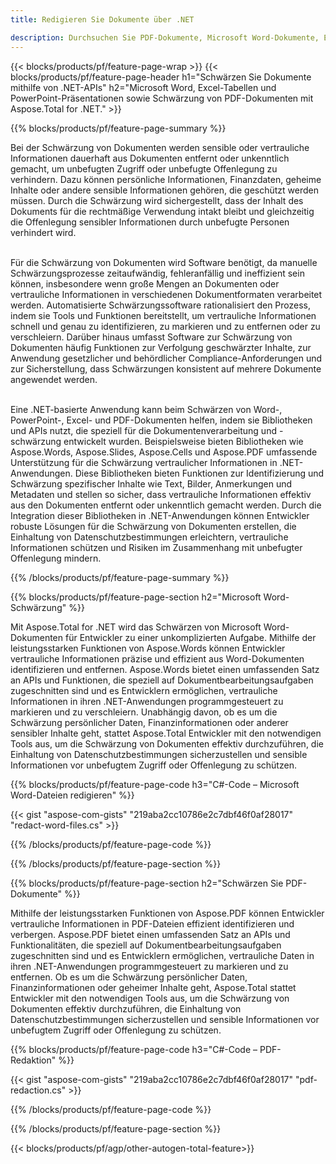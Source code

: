 ```yaml
---
title: Redigieren Sie Dokumente über .NET 

description: Durchsuchen Sie PDF-Dokumente, Microsoft Word-Dokumente, Excel-Tabellen und PowerPoint-Präsentationsdaten über eine .NET-Anwendung. C#-Code aufgeführt
---
```


{{< blocks/products/pf/feature-page-wrap >}}
{{< blocks/products/pf/feature-page-header h1="Schwärzen Sie Dokumente mithilfe von .NET-APIs" h2="Microsoft Word, Excel-Tabellen und PowerPoint-Präsentationen sowie Schwärzung von PDF-Dokumenten mit Aspose.Total for .NET." >}}

{{% blocks/products/pf/feature-page-summary %}}

Bei der Schwärzung von Dokumenten werden sensible oder vertrauliche Informationen dauerhaft aus Dokumenten entfernt oder unkenntlich gemacht, um unbefugten Zugriff oder unbefugte Offenlegung zu verhindern. Dazu können persönliche Informationen, Finanzdaten, geheime Inhalte oder andere sensible Informationen gehören, die geschützt werden müssen. Durch die Schwärzung wird sichergestellt, dass der Inhalt des Dokuments für die rechtmäßige Verwendung intakt bleibt und gleichzeitig die Offenlegung sensibler Informationen durch unbefugte Personen verhindert wird. <br /><br />

Für die Schwärzung von Dokumenten wird Software benötigt, da manuelle Schwärzungsprozesse zeitaufwändig, fehleranfällig und ineffizient sein können, insbesondere wenn große Mengen an Dokumenten oder vertrauliche Informationen in verschiedenen Dokumentformaten verarbeitet werden. Automatisierte Schwärzungssoftware rationalisiert den Prozess, indem sie Tools und Funktionen bereitstellt, um vertrauliche Informationen schnell und genau zu identifizieren, zu markieren und zu entfernen oder zu verschleiern. Darüber hinaus umfasst Software zur Schwärzung von Dokumenten häufig Funktionen zur Verfolgung geschwärzter Inhalte, zur Anwendung gesetzlicher und behördlicher Compliance-Anforderungen und zur Sicherstellung, dass Schwärzungen konsistent auf mehrere Dokumente angewendet werden.<br /><br />

Eine .NET-basierte Anwendung kann beim Schwärzen von Word-, PowerPoint-, Excel- und PDF-Dokumenten helfen, indem sie Bibliotheken und APIs nutzt, die speziell für die Dokumentenverarbeitung und -schwärzung entwickelt wurden. Beispielsweise bieten Bibliotheken wie Aspose.Words, Aspose.Slides, Aspose.Cells und Aspose.PDF umfassende Unterstützung für die Schwärzung vertraulicher Informationen in .NET-Anwendungen. Diese Bibliotheken bieten Funktionen zur Identifizierung und Schwärzung spezifischer Inhalte wie Text, Bilder, Anmerkungen und Metadaten und stellen so sicher, dass vertrauliche Informationen effektiv aus den Dokumenten entfernt oder unkenntlich gemacht werden. Durch die Integration dieser Bibliotheken in .NET-Anwendungen können Entwickler robuste Lösungen für die Schwärzung von Dokumenten erstellen, die Einhaltung von Datenschutzbestimmungen erleichtern, vertrauliche Informationen schützen und Risiken im Zusammenhang mit unbefugter Offenlegung mindern.


{{% /blocks/products/pf/feature-page-summary  %}}

{{% blocks/products/pf/feature-page-section  h2="Microsoft Word-Schwärzung" %}}

Mit Aspose.Total for .NET wird das Schwärzen von Microsoft Word-Dokumenten für Entwickler zu einer unkomplizierten Aufgabe. Mithilfe der leistungsstarken Funktionen von Aspose.Words können Entwickler vertrauliche Informationen präzise und effizient aus Word-Dokumenten identifizieren und entfernen. Aspose.Words bietet einen umfassenden Satz an APIs und Funktionen, die speziell auf Dokumentbearbeitungsaufgaben zugeschnitten sind und es Entwicklern ermöglichen, vertrauliche Informationen in ihren .NET-Anwendungen programmgesteuert zu markieren und zu verschleiern. Unabhängig davon, ob es um die Schwärzung persönlicher Daten, Finanzinformationen oder anderer sensibler Inhalte geht, stattet Aspose.Total Entwickler mit den notwendigen Tools aus, um die Schwärzung von Dokumenten effektiv durchzuführen, die Einhaltung von Datenschutzbestimmungen sicherzustellen und sensible Informationen vor unbefugtem Zugriff oder Offenlegung zu schützen.

{{% blocks/products/pf/feature-page-code h3="C#-Code – Microsoft Word-Dateien redigieren" %}}

{{< gist "aspose-com-gists" "219aba2cc10786e2c7dbf46f0af28017" "redact-word-files.cs" >}}

{{% /blocks/products/pf/feature-page-code  %}}

{{% /blocks/products/pf/feature-page-section %}}

{{% blocks/products/pf/feature-page-section  h2="Schwärzen Sie PDF-Dokumente" %}}

Mithilfe der leistungsstarken Funktionen von Aspose.PDF können Entwickler vertrauliche Informationen in PDF-Dateien effizient identifizieren und verbergen. Aspose.PDF bietet einen umfassenden Satz an APIs und Funktionalitäten, die speziell auf Dokumentbearbeitungsaufgaben zugeschnitten sind und es Entwicklern ermöglichen, vertrauliche Daten in ihren .NET-Anwendungen programmgesteuert zu markieren und zu entfernen. Ob es um die Schwärzung persönlicher Daten, Finanzinformationen oder geheimer Inhalte geht, Aspose.Total stattet Entwickler mit den notwendigen Tools aus, um die Schwärzung von Dokumenten effektiv durchzuführen, die Einhaltung von Datenschutzbestimmungen sicherzustellen und sensible Informationen vor unbefugtem Zugriff oder Offenlegung zu schützen.

{{% blocks/products/pf/feature-page-code h3="C#-Code – PDF-Redaktion" %}}

{{< gist "aspose-com-gists" "219aba2cc10786e2c7dbf46f0af28017" "pdf-redaction.cs" >}}

{{% /blocks/products/pf/feature-page-code  %}}

{{% /blocks/products/pf/feature-page-section %}}

{{< blocks/products/pf/agp/other-autogen-total-feature>}}